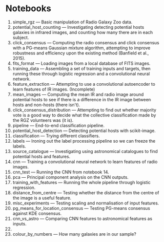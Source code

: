 # Notebooks

<!--0. mongo2pandas &mdash; Quick example of loading MongoDB data into Pandas.-->
1. simple_rgz &mdash; Basic manipulation of Radio Galaxy Zoo data.
2. potential_host_counting &mdash; Investigating detecting potential hosts galaxies in infrared images, and counting how many there are in each subject.
3. click_consensus &mdash; Computing the radio consensus and click consensus with a PG-means Gaussian mixture algorithm, attempting to improve robustness and efficiency upon the existing method (Banfield et al., 2015).
4. fits_format &mdash; Loading images from a local database of FITS images.
5. training_data &mdash; Assembling a set of training inputs and targets, then running these through logistic regression and a convolutional neural network.
6. feature_extraction &mdash; Attempting to use a convolutional autoencoder to learn features of IR images. (Incomplete)
7. mean_images &mdash; Computing the mean IR and radio image around potential hosts to see if there is a difference in the IR image between hosts and non-hosts (there isn't).
8. click_consensus_distribution &mdash; Attempting to find out whether majority vote is a good way to decide what the collective classification made by the RGZ volunteers was (it is).
9. pipeline &mdash; End-to-end classification pipeline.
10. potential_host_detection &mdash; Detecting potential hosts with scikit-image.
11. classification &mdash; Trying different classifiers.
12. labels &mdash; Ironing out the label processing pipeline so we can freeze the labels.
13. source_catalogue &mdash; Investigating using astronomical catalogues to find potential hosts and features.
14. cnn &mdash; Training a convolutional neural network to learn features of radio images.
15. cnn_test &mdash; Running the CNN from notebook 14.
16. pca &mdash; Principal component analysis on the CNN outputs.
17. training_with_features &mdash; Running the whole pipeline through logistic regression.
18. distance_from_centre &mdash; Testing whether the distance from the centre of the image is a useful feature.
19. misc_experiments &mdash; Testing scaling and normalisation of input features.
20. pg_means_for_location_consensus &mdash; Testing PG-means consensus against KDE consensus.
21. cnn_vs_astro &mdash; Comparing CNN features to astronomical features as inputs.
22.
23. colour_by_numbers &mdash; How many galaxies are in our sample?
